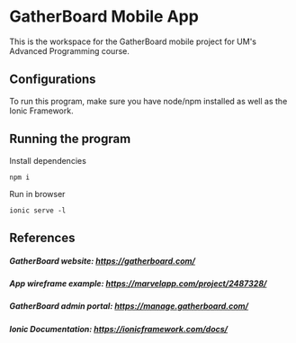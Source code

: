 # GatherBoard Mobile App

This is the workspace for the GatherBoard mobile project for UM's Advanced Programming course. 

## Configurations
To run this program, make sure you have node/npm installed as well as the Ionic Framework.

## Running the program
Install dependencies

`npm i` 

Run in browser

`ionic serve -l`

## References
##### GatherBoard website: https://gatherboard.com/
##### App wireframe example: https://marvelapp.com/project/2487328/
##### GatherBoard admin portal: https://manage.gatherboard.com/
##### Ionic Documentation: https://ionicframework.com/docs/
